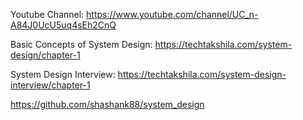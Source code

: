 Youtube Channel: https://www.youtube.com/channel/UC_n-A84J0UcU5uq4sEh2CnQ

Basic Concepts of System Design: https://techtakshila.com/system-design/chapter-1

System Design Interview: https://techtakshila.com/system-design-interview/chapter-1



https://github.com/shashank88/system_design
